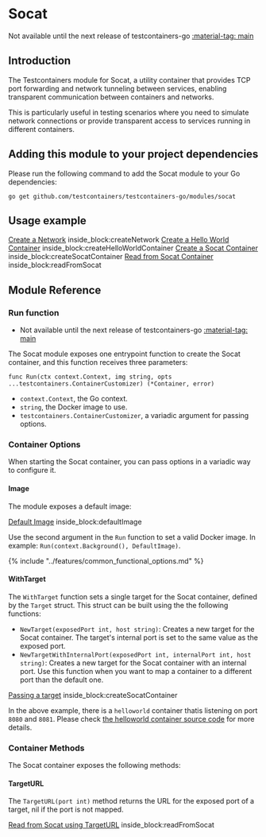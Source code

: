 # Socat

Not available until the next release of testcontainers-go <a href="https://github.com/testcontainers/testcontainers-go"><span class="tc-version">:material-tag: main</span></a>

## Introduction

The Testcontainers module for Socat, a utility container that provides TCP port forwarding and network tunneling between services, enabling transparent communication between containers and networks.

This is particularly useful in testing scenarios where you need to simulate network connections or provide transparent access to services running in different containers.

## Adding this module to your project dependencies

Please run the following command to add the Socat module to your Go dependencies:

```
go get github.com/testcontainers/testcontainers-go/modules/socat
```

## Usage example

<!--codeinclude-->
[Create a Network](../../modules/socat/examples_test.go) inside_block:createNetwork
[Create a Hello World Container](../../modules/socat/examples_test.go) inside_block:createHelloWorldContainer
[Create a Socat Container](../../modules/socat/examples_test.go) inside_block:createSocatContainer
[Read from Socat Container](../../modules/socat/examples_test.go) inside_block:readFromSocat
<!--/codeinclude-->

## Module Reference

### Run function

- Not available until the next release of testcontainers-go <a href="https://github.com/testcontainers/testcontainers-go"><span class="tc-version">:material-tag: main</span></a>

The Socat module exposes one entrypoint function to create the Socat container, and this function receives three parameters:

```golang
func Run(ctx context.Context, img string, opts ...testcontainers.ContainerCustomizer) (*Container, error)
```

- `context.Context`, the Go context.
- `string`, the Docker image to use.
- `testcontainers.ContainerCustomizer`, a variadic argument for passing options.

### Container Options

When starting the Socat container, you can pass options in a variadic way to configure it.

#### Image

The module exposes a default image:

<!--codeinclude-->
[Default Image](../../modules/socat/socat.go) inside_block:defaultImage
<!--/codeinclude-->

Use the second argument in the `Run` function to set a valid Docker image.
In example: `Run(context.Background(), DefaultImage)`.

{% include "../features/common_functional_options.md" %}

#### WithTarget

The `WithTarget` function sets a single target for the Socat container, defined by the `Target` struct.
This struct can be built using the the following functions:

- `NewTarget(exposedPort int, host string)`: Creates a new target for the Socat container. The target's internal port is set to the same value as the exposed port.
- `NewTargetWithInternalPort(exposedPort int, internalPort int, host string)`: Creates a new target for the Socat container with an internal port. Use this function when you want to map a container to a different port than the default one.

<!--codeinclude-->
[Passing a target](../../modules/socat/examples_test.go) inside_block:createSocatContainer
<!--/codeinclude-->

In the above example, there is a `helloworld` container thatis listening on port `8080` and `8081`. Please check [the helloworld container source code](https://github.com/testcontainers/helloworld/blob/141af7909907e04b124e691d3cd6fc7c32da2207/internal/server/server.go#L26-L27) for more details.

### Container Methods

The Socat container exposes the following methods:

#### TargetURL

The `TargetURL(port int)` method returns the URL for the exposed port of a target, nil if the port is not mapped.

<!--codeinclude-->
[Read from Socat using TargetURL](../../modules/socat/examples_test.go) inside_block:readFromSocat
<!--/codeinclude-->

